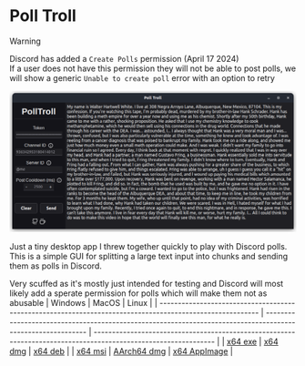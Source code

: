# Poll Troll

> [!WARNING]
> Discord has added a `Create Polls` permission (April 17 2024) <br>
> If a user does not have this permission they will not be able to post polls, we will show a generic `Unable to create poll` error with an option to retry

![Screenshot](.github/assets/screenshot.png)

Just a tiny desktop app I threw together quickly to play with Discord polls. This is a simple GUI for splitting a large text input into chunks and sending them as polls in Discord.

Very scuffed as it's mostly just intended for testing and Discord will most likely add a sperate permission for polls which will make them not as abusable
| Windows | MacOS | Linux |
| --------------------------------------------------------------------------------------------------------- | ----------------------------------------------------------------------------------------------------------- | --------------------------------------------------------------------------------------------------------------- |
| [x64 exe](https://github.com/nullsoepic/polltroll/releases/download/app-v1.0.0/polltroll_1.0.0_x64-setup.exe) | [x64 dmg](https://github.com/nullsoepic/polltroll/releases/download/app-v1.0.0/polltroll_1.0.0_x64.dmg) | [x64 deb](https://github.com/nullsoepic/polltroll/releases/download/app-v1.0.0/polltroll_1.0.0_amd64.deb) |
| [x64 msi](https://github.com/nullsoepic/polltroll/releases/download/app-v1.0.0/polltroll_1.0.0_x64_en-US.msi) | [AArch64 dmg](https://github.com/nullsoepic/polltroll/releases/download/app-v1.0.0/polltroll_1.0.0_aarch64.dmg) | [x64 AppImage](https://github.com/nullsoepic/polltroll/releases/download/app-v1.0.0/polltroll_1.0.0_amd64.AppImage) |
